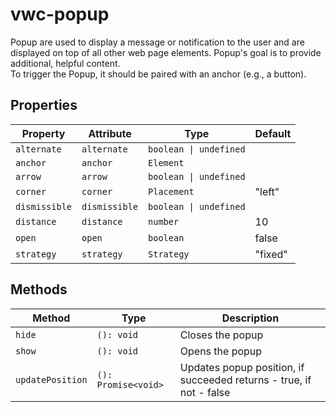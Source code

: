 # vwc-popup

Popup are used to display a message or notification to the user and are displayed on top of all other web page elements.
Popup's goal is to provide additional, helpful content.   
To trigger the Popup, it should be paired with an anchor (e.g., a button).

## Properties

| Property      | Attribute     | Type                   | Default |
|---------------|---------------|------------------------|---------|
| `alternate`   | `alternate`   | `boolean \| undefined` |         |
| `anchor`      | `anchor`      | `Element`              |         |
| `arrow`       | `arrow`       | `boolean \| undefined` |         |
| `corner`      | `corner`      | `Placement`            | "left"  |
| `dismissible` | `dismissible` | `boolean \| undefined` |         |
| `distance`    | `distance`    | `number`               | 10      |
| `open`        | `open`        | `boolean`              | false   |
| `strategy`    | `strategy`    | `Strategy`             | "fixed" |

## Methods

| Method           | Type                | Description                                      |
|------------------|---------------------|--------------------------------------------------|
| `hide`           | `(): void`          | Closes the popup                                 |
| `show`           | `(): void`          | Opens the popup                                  |
| `updatePosition` | `(): Promise<void>` | Updates popup position, if succeeded returns - true, if not - false |
